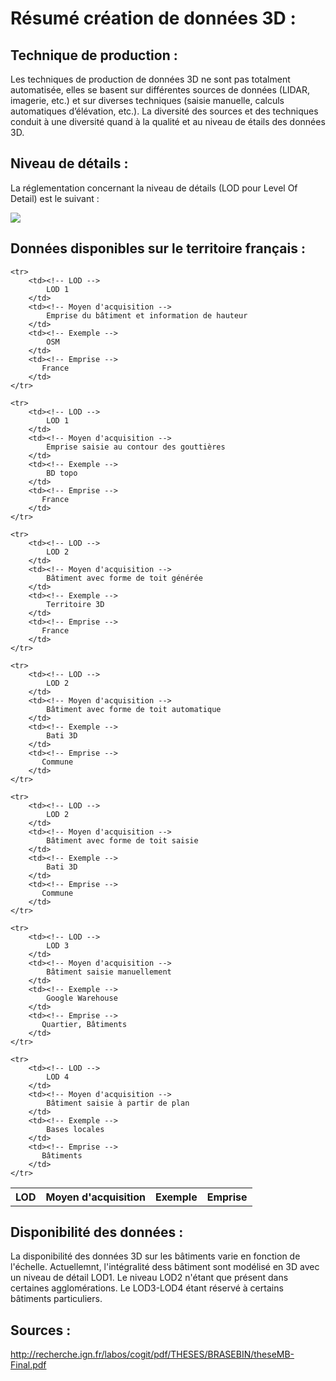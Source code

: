 # Résumé création de données 3D :

## Technique de production :

Les techniques de production de données 3D ne sont pas totalment automatisée, elles se basent sur différentes sources de données
(LIDAR, imagerie, etc.) et sur diverses techniques (saisie manuelle, calculs automatiques d’élévation, etc.).
La diversité des sources et des techniques conduit à une diversité quand à la qualité et au niveau de étails des données 3D.

## Niveau de détails :

La réglementation concernant la niveau de détails (LOD pour Level Of Detail) est le suivant :

![](img/lod-types.jpg) 

## Données disponibles sur le territoire français :

<table>
    <tr>
        <th>LOD</th>
        <th>Moyen d'acquisition</th>
        <th>Exemple</th>
        <th>Emprise</th>
    </tr>

    <tr>
		<td><!-- LOD -->
		    LOD 1
		</td>
		<td><!-- Moyen d'acquisition -->
		    Emprise du bâtiment et information de hauteur  
		</td>
		<td><!-- Exemple -->
		    OSM  
		</td>
		<td><!-- Emprise -->
		   France  
		</td>
    </tr>

    <tr>
		<td><!-- LOD -->
		    LOD 1
		</td>
		<td><!-- Moyen d'acquisition --> 
		    Emprise saisie au contour des gouttières
		</td>
		<td><!-- Exemple -->
		    BD topo
		</td>
		<td><!-- Emprise -->
		   France
		</td>
    </tr>

    <tr>
		<td><!-- LOD -->
		    LOD 2
		</td>
		<td><!-- Moyen d'acquisition --> 
		    Bâtiment avec forme de toit générée
		</td>
		<td><!-- Exemple -->
		    Territoire 3D
		</td>
		<td><!-- Emprise -->
		   France
		</td>
    </tr>

    <tr>
		<td><!-- LOD -->
		    LOD 2
		</td>
		<td><!-- Moyen d'acquisition --> 
		    Bâtiment avec forme de toit automatique
		</td>
		<td><!-- Exemple -->
		    Bati 3D
		</td>
		<td><!-- Emprise -->
		   Commune
		</td>
    </tr>

    <tr>
		<td><!-- LOD -->
		    LOD 2
		</td>
		<td><!-- Moyen d'acquisition --> 
		    Bâtiment avec forme de toit saisie
		</td>
		<td><!-- Exemple -->
		    Bati 3D
		</td>
		<td><!-- Emprise -->
		   Commune
		</td>
    </tr>

    <tr>
		<td><!-- LOD -->
		    LOD 3
		</td>
		<td><!-- Moyen d'acquisition --> 
		    Bâtiment saisie manuellement
		</td>
		<td><!-- Exemple -->
		    Google Warehouse
		</td>
		<td><!-- Emprise -->
		   Quartier, Bâtiments
		</td>
    </tr>

    <tr>
		<td><!-- LOD -->
		    LOD 4
		</td>
		<td><!-- Moyen d'acquisition --> 
		    Bâtiment saisie à partir de plan
		</td>
		<td><!-- Exemple -->
		    Bases locales
		</td>
		<td><!-- Emprise -->
		   Bâtiments
		</td>
    </tr>

</table>

## Disponibilité des données :

La disponibilité des données 3D sur les bâtiments varie en fonction de l'échelle.
Actuellemnt, l'intégralité dess bâtiment sont modélisé en 3D avec un niveau de détail LOD1.
Le niveau LOD2 n'étant que présent dans certaines agglomérations.
Le LOD3-LOD4 étant réservé à certains bâtiments particuliers.

## Sources :

http://recherche.ign.fr/labos/cogit/pdf/THESES/BRASEBIN/theseMB-Final.pdf
